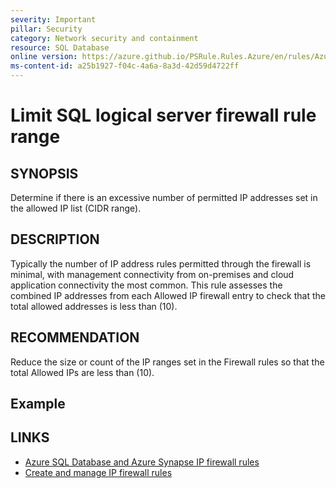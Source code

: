 ```yaml
---
severity: Important
pillar: Security
category: Network security and containment
resource: SQL Database
online version: https://azure.github.io/PSRule.Rules.Azure/en/rules/Azure.SQL.FirewallIPRange/
ms-content-id: a25b1927-f04c-4a6a-8a3d-42d59d4722ff
---
```


# Limit SQL logical server firewall rule range

## SYNOPSIS

Determine if there is an excessive number of permitted IP addresses set in the allowed IP list (CIDR range).

## DESCRIPTION

Typically the number of IP address rules permitted through the firewall is minimal, with management connectivity from
on-premises and cloud application connectivity the most common. This rule assesses the combined IP addresses from each
Allowed IP firewall entry to check that the total allowed addresses is less than (10).

## RECOMMENDATION

Reduce the size or count of the IP ranges set in the Firewall rules so that the total Allowed IPs are less than (10).

## Example

## LINKS

- [Azure SQL Database and Azure Synapse IP firewall rules](https://docs.microsoft.com/azure/azure-sql/database/firewall-configure)
- [Create and manage IP firewall rules](https://docs.microsoft.com/azure/azure-sql/database/firewall-configure#create-and-manage-ip-firewall-rules)
